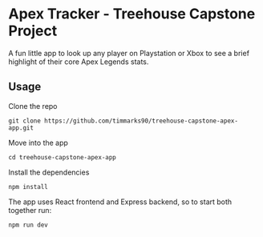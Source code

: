 # Apex Tracker - Treehouse Capstone Project
A fun little app to look up any player on Playstation or Xbox to see a brief highlight of their core Apex Legends stats.

## Usage

Clone the repo
```
git clone https://github.com/timmarks90/treehouse-capstone-apex-app.git
```
Move into the app
```
cd treehouse-capstone-apex-app
```
Install the dependencies
```
npm install
```
The app uses React frontend and Express backend, so to start both together run:
```
npm run dev
```
